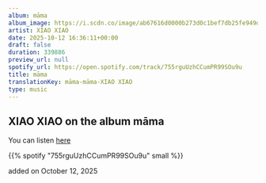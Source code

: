 ```yaml
---
album: māma
album_image: https://i.scdn.co/image/ab67616d0000b273d0c1bef7db25fe949d55c4c0
artist: XIAO XIAO
date: 2025-10-12 16:36:11+00:00
draft: false
duration: 339886
preview_url: null
spotify_url: https://open.spotify.com/track/755rguUzhCCumPR99SOu9u
title: māma
translationKey: māma-māma-XIAO XIAO
type: music
---
```



## XIAO XIAO on the album māma

You can listen [here](https://open.spotify.com/track/755rguUzhCCumPR99SOu9u)

{{% spotify "755rguUzhCCumPR99SOu9u" small %}}

added on October 12, 2025